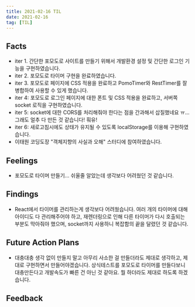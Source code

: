 ```yaml
---
title: 2021-02-16 TIL
date: 2021-02-16
tag: [TIL]
---
```


## Facts

- iter 1. 간단한 포모도로 사이트를 만들기 위해서 개발환경 설정 및 간단한 로그인 기능을 구현하였습니다.
- iter 2. 포모도로 타이머 구현을 완료하였습니다.
- iter 3. 포모도로 페이지에 CSS 적용을 완료하고 PomoTimer와 RestTimer를 잘 병합하여 사용할 수 있게 했습니다.
- iter 4: 포모도로 로그인 페이지에 대한 폰트 및 CSS 적용을 완료하고, 서버쪽 socket 로직을 구현하였습니다.
- iter 5: socket에 대한 CORS를 처리해줘야 한다는 점을 간과해서 삽질했네요 ㅠ... 그래도 얼추 다 만든 것 같습니다! 훠유!
- iter 6: 새로고침시에도 상태가 유지될 수 있도록 localStorage를 이용해 구현하였습니다.
- 이태원 코딩도장 "객체지향의 사실과 오해" 스터디에 참여하였습니다.

## Feelings

- 포모도로 타이머 만들기... 쉬울줄 알았는데 생각보다 어려웠던 것 같습니다.

## Findings

- React에서 타이머를 관리하는게 생각보다 어려웠습니다. 여러 개의 타이머에 대해 아이디도 다 관리해주어야 하고, 재렌더링으로 인해 다른 타이머가 다시 호출되는 부분도 막아줘야 했으며, socket까지 사용하니 복잡함의 끝을 달렸던 것 같습니다.

## Future Action Plans

- 대충대충 생각 없이 만들지 말고 아무리 사소한 걸 만들더라도 제대로 생각하고, 제대로 구현하면서 만들어야겠습니다. 상식테스트를 포모도로 타이머를 만들다보니 대충만든다고 개발속도가 빠른 건 아닌 것 같아요. 뭘 하더라도 제대로 하도록 하겠습니다.

## Feedback
